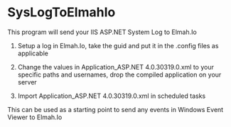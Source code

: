 # SysLogToElmahIo

This program will send your IIS ASP.NET System Log to Elmah.Io

1) Setup a log in Elmah.Io, take the guid and put it in the .config files as applicable

2) Change the values in Application_ASP.NET 4.0.30319.0.xml to your specific paths and usernames, drop the compiled application on your server

3) Import Application_ASP.NET 4.0.30319.0.xml in scheduled tasks

This can be used as a starting point to send any events in Windows Event Viewer to Elmah.Io
